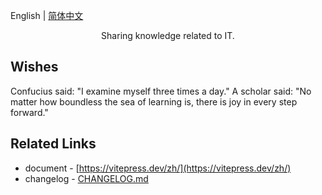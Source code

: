 English | [简体中文](./README.md)

<div align="center">

Sharing knowledge related to IT.

</div>

## Wishes

Confucius said: "I examine myself three times a day."
A scholar said: "No matter how boundless the sea of learning is, there is joy in every step forward."

## Related Links

- document - [https://vitepress.dev/zh/](https://vitepress.dev/zh/)
- changelog - [CHANGELOG.md](./CHANGELOG.md)
